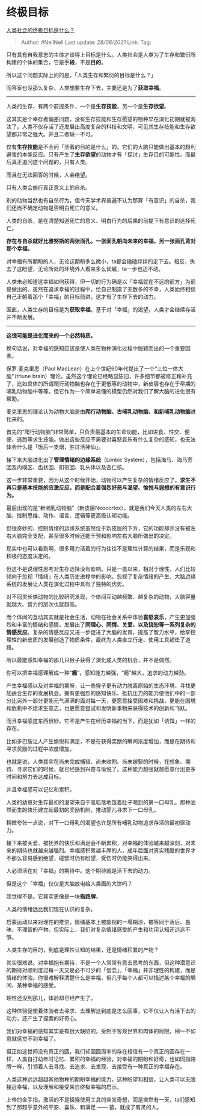 # 终极目标
[人类社会的终极目标是什么？](https://www.zhihu.com/question/419458902/answer/1467615307)

> Author: #NellNell
> Last update: *28/08/2021*
> Link:
> Tag:

 只有具有自我意志的主体才谈得上目标是什么。人类社会是人类为了生存和繁衍所构建的个体的集合，它是**手段**，不是**目的**。

所以这个问题实际上问的是，「人类生存和繁衍的目标是什么？」

而答案也没那么复杂，人类想要生存下去，主要还是为了**获取幸福**。

---

人类的生存，有两个前提条件，一个是**生存技能**，另一个是**生存欲望**。

这其实是个幸存者偏差问题，没有生存技能和生存愿望的物种早在演化初期就被淘汰了。人类不仅存活了还发展出高度复杂的科技和文明，可见其生存技能和生存欲望都非常之强大。并且二者缺一不可。

仅有**生存技能**是不会问「活着的目的是什么」的。它们的大脑只能做出基本的趋利避害的本能反应。只有产生了**生存欲望**的动物才有「探讨」生存目的可能性。而最后真正追问这个问题的，只有人类。

而且在无法回答的时候，人会绝望。

只有人类会施行真正意义上的自杀。

别的动物当然也有自杀行为，但今天学术界普遍不认为那算「有意识」的自杀，我们还尚不确定动物是否明白死亡的意义。

人类的自杀，是在清楚知道死亡的意义、明白行为的后果的前提下有意识的选择死亡。

**存在与自杀就好比雅努斯的两张面孔。一张面孔朝向未来的幸福，另一张面孔背对那个幸福。**

对幸福有所期盼的人，无论这期盼多么微小，ta都会磕磕绊绊的走下去。相反，失去了这盼望，无论所处的环境外人看来多么优越，ta一步也迈不动。

人类未必知道这幸福如何获得，但一切的行为确是以「幸福就在不远的前方」为前提做出的。虽然在追求幸福的过程中，给自己制造了无数多的不幸，人类始终相信自己正朝着那个「幸福」的目标前进，这才有了生存下去的动力。

因此，人类生存的目标是为**获取幸福**。基于对「幸福」的渴望，人类才会继续存活并不断发展。

---

**这很可能是进化而来的一个必然特质。**

换句话说，对幸福的感知应该是使人类在物种演化过程中脱颖而出的一个重要因素。

保罗.麦克里恩（Paul MacLean）在上个世纪60年代提出了一个“三位一体大脑“（triune brain）理论。虽然这个理论已经略显陈旧，许多细节都被修正和补充了，比如具体的所谓爬行动物脑也存在于更低等的动物中，新皮层也存在于早期的哺乳动物脑中等等。但它作为一个简单易懂的模型仍然对我们了解大脑的进化很有帮助。

麦克里恩的理论认为动物大脑是由**爬行动物脑、古哺乳动物脑、和新哺乳动物脑**进化来的。

首先的“爬行动物脑”非常简单，只负责最基本的生命功能，比如进食、性交、便便、逃跑等求生技能。做出这些反应不需要对喜怒哀乐有什么复杂的感知，也无法体会什么是「饭后一支烟，胜过活神仙」。

接下来大脑进化出了**管理情绪的边缘系统**（Limbic System），包括海马、海马旁回及内嗅区、齿状回、扣带回、乳头体以及杏仁核。

这一步非常重要，因为从这个时候开始，动物可以产生复杂的情绪反应了。**求生不再只是基本技能的应激反应，而是配合着强烈好恶与渴望、愉悦与遐想的有意识行为。**

最后出现的是“新哺乳动物脑”（新皮层Neocortex），就是我们今天人类的左右大脑，控制思维、动作、语言、逻辑等更高级认知功能。

但很奇妙的，控制情绪的边缘系统虽然位于新皮层的下方，它的功能却并没有被左右大脑完全支配，甚至很多时候还能干预和影响左右大脑所做出的决定。

现实中也可以看到啊，很多用力活着的行为往往不是理性计算的结果，而是乐观和积极的态度决定的。

但这不是说理性思考对生存选择没有影响。只是一直以来，相对于理性，人们比较倾向于忽视「情绪」在人类历史进程中的影响。忽视了复杂情绪的产生、大脑边缘系统的发展让人类在演化过程中具有了独特的优势。

对不同灵长类动物的比较研究发现，个体间互动越频繁、越复杂的动物，大脑容量就越大、智力的层次也就越高。

而个体间的互动其实就是社会生活，动物在社会关系中体验**喜怒哀乐**，产生更加强烈和丰富的情绪和感情，发展出了**同理心、同情、关爱、以及饶恕等一系列复杂的情感反应**。复杂的情感反应又进一步促进了大脑的发育，提高了智力水平，给掌控理性的新皮质的发展创造了物质条件，最终为人类直立行走、使用工具铺垫了道路。

所以最能感知幸福的那几只猴子获得了演化成人类的机会，并不是偶然。

你可以把幸福感理解成一种“**瘾**”，感知能力越强，“瘾”越大，追求的动力越劲。

产生幸福感以及对幸福的期盼，让一些猴子更有动力脱离原始的生态环境、寻找更加适合生存的发展机会。拥有更强烈的感知快乐、抵抗压力的能力使他们中的一部分比另外一部分更能元气满满的面对每一天，更愿意接受困难和挑战，更能在困境和危机中不熄求生意志，也更愿意尝试和发明新事物来获得技术的创新和飞跃。

而且幸福感这东西很妙。它不是产生在经历幸福的当下，而是犹如「诱饵」一样的存在。

比如多巴胺让人产生愉悦和满足，不是在获得奖励的瞬间浓度增加，而是在期待和寻求奖励的过程中浓度增加。

也就是说，人类其实在尚未完成捕猎、尚未收割、尚未嫁娶的时候，在想象、期待、寻求它们的时候，就已经感到兴奋与愉悦了。这种能力越强就越愿意付出更多时间和努力去达成目标。

并且幸福感可以记忆和累积。

人类的幼崽对生存最初的渴望来自于呱呱落地饿着肚子喝到的第一口母乳。那种油然而生的快乐建立起最初的奖励机制，推动婴儿寻求下一口母乳。

稍微夸张一点说，对下一口母乳的渴望也许是所有哺乳动物追求存活的最初驱动力。

接下来被关爱、被抚养的快乐和满足会不断累积，对幸福的体验越来越深刻，对未来的期待也就越来越强烈。幸福感积累越丰厚的人，成年后面对真实残酷的世界才不那么容易感到绝望，碰壁时仍有盼望，受伤时仍能笑得出来。

人必须活在对「幸福」的期待中。这个期待就是活下去的动力。

但是这个「幸福」仅仅是大脑放电给人类画的大饼吗？

我觉得不是。它其实更像是一块**指路牌**。

人类的情绪远比我们现在认识的复杂。

启蒙运动以来对理性的推崇，情绪基本上被鄙视的一塌糊涂，被等同于落后、愚昧、不理智的产物。但实际上，我们对复杂情绪感受的产生和功用认知还远远不够。

人类生存的目的，到底是理性认知的结果，还是情绪积累的产物？

其实很难说。对幸福抱有期待，不是一个人常常有意去思考的东西，但这种潜意识的期待对顺利度过每一天又是必不可少的「信念」。「幸福」并非理性的构建，而是情绪的体验。你很难解释清楚什么是幸福，但几乎每个人都可以描述某个幸福的瞬间、某种幸福的感受。

理性还没到那儿，体验却已经产生了。

这种体验促使着体验者去寻求、去理解这到底是怎么回事，它不仅让人有活下去的动力，还产生了探索的好奇心。

我们对幸福的感知其实是有很大缺陷的。受制于客观世界和肉体的局限，稍一不如意就感觉不到幸福了。

但正如这世间没有真正的圆，我们却因圆周率的存在相信有一个真正的圆存在一样，人类自打幼年时记忆、累积的幸福的经验，对幸福的期盼和好奇，也如同指路牌一样，引领着人去寻找、去追求、去发现、去接受有一种真正的幸福存在。

人类这种远远超越其他物种的期盼幸福的能力，这种盼望和相信，让人类可以无限接近幸福，以及理解和接受来自终极幸福的启示。

上帝的金手指，激活的不是猿猴使用工具的突发奇想，而是突然有一天，ta们感知到了那超乎意外的平安、喜乐、和满足 —— 猿，就成了有灵的人。
